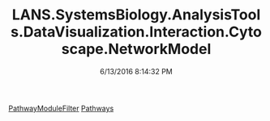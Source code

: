 ﻿---
title: LANS.SystemsBiology.AnalysisTools.DataVisualization.Interaction.Cytoscape.NetworkModel
date: 6/13/2016 8:14:32 PM
---

[PathwayModuleFilter](T-LANS.SystemsBiology.AnalysisTools.DataVisualization.Interaction.Cytoscape.NetworkModel.PathwayModuleFilter.html)
[Pathways](T-LANS.SystemsBiology.AnalysisTools.DataVisualization.Interaction.Cytoscape.NetworkModel.Pathways.html)
